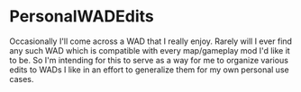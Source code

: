 # PersonalWADEdits
Occasionally I'll come across a WAD that I really enjoy. Rarely will I ever find any such WAD which is compatible with every map/gameplay mod I'd like it to be. So I'm intending for this to serve as a way for me to organize various edits to WADs I like in an effort to generalize them for my own personal use cases.
